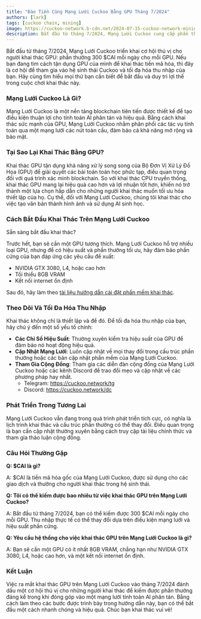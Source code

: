 ```yaml
---
title: "Đào Tiền Cùng Mạng Lưới Cuckoo Bằng GPU Tháng 7/2024"
authors: [lark]
tags: [cuckoo chain, mining]
image: https://cuckoo-network.b-cdn.net/2024-07-15-cuckoo-network-mining-gpu-july-2024.webp
description: Bắt đầu từ tháng 7/2024, Mạng Lưới Cuckoo cung cấp phần thưởng 300 $CAI mỗi ngày cho mỗi GPU dành cho người khai thác. Tìm hiểu cách thiết lập nút khai thác của bạn và bắt đầu kiếm tiền ngay.
---
```


Bắt đầu từ tháng 7/2024, Mạng Lưới Cuckoo triển khai cơ hội thú vị cho người khai thác GPU: phần thưởng 300 $CAI mỗi ngày cho mỗi GPU. Nếu bạn đang tìm cách tận dụng GPU của mình để khai thác tiền mã hóa, thì đây là cơ hội để tham gia vào hệ sinh thái Cuckoo và tối đa hóa thu nhập của bạn. Hãy cùng tìm hiểu mọi thứ bạn cần biết để bắt đầu và duy trì lợi thế trong cuộc chơi khai thác này.

### Mạng Lưới Cuckoo Là Gì?

Mạng Lưới Cuckoo là một nền tảng blockchain tiên tiến được thiết kế để tạo điều kiện thuận lợi cho tính toán AI phân tán và hiệu quả. Bằng cách khai thác sức mạnh của GPU, Mạng Lưới Cuckoo nhằm phân phối các tác vụ tính toán qua một mạng lưới các nút toàn cầu, đảm bảo cả khả năng mở rộng và bảo mật.

### Tại Sao Lại Khai Thác Bằng GPU?

Khai thác GPU tận dụng khả năng xử lý song song của Bộ Đơn Vị Xử Lý Đồ Họa (GPU) để giải quyết các bài toán toán học phức tạp, điều quan trọng đối với quá trình xác minh blockchain. So với khai thác CPU truyền thống, khai thác GPU mang lại hiệu quả cao hơn và lợi nhuận tốt hơn, khiến nó trở thành một lựa chọn hấp dẫn cho những người khai thác muốn tối ưu hóa thiết lập của họ. Cụ thể, đối với Mạng Lưới Cuckoo, chúng tôi khai thác cho việc tạo văn bản thành hình ảnh và sử dụng AI sinh học.

### Cách Bắt Đầu Khai Thác Trên Mạng Lưới Cuckoo

Sẵn sàng bắt đầu khai thác?

Trước hết, bạn sẽ cần một GPU tương thích. Mạng Lưới Cuckoo hỗ trợ nhiều loại GPU, nhưng để có hiệu suất và phần thưởng tối ưu, hãy đảm bảo phần cứng của bạn đáp ứng các yêu cầu đề xuất:

- NVIDIA GTX 3080, L4, hoặc cao hơn
- Tối thiểu 8GB VRAM
- Kết nối internet ổn định

Sau đó, hãy làm theo [tài liệu hướng dẫn cài đặt phần mềm khai thác](/docs/Cuckoo%20AI/ai-node).

### Theo Dõi Và Tối Đa Hóa Thu Nhập

Khai thác không chỉ là thiết lập và để đó. Để tối đa hóa thu nhập của bạn, hãy chú ý đến một số yếu tố chính:

- **Các Chỉ Số Hiệu Suất**: Thường xuyên kiểm tra hiệu suất của GPU để đảm bảo nó hoạt động hiệu quả.
- **Cập Nhật Mạng Lưới**: Luôn cập nhật về mọi thay đổi trong cấu trúc phần thưởng hoặc các bản cập nhật phần mềm của Mạng Lưới Cuckoo.
- **Tham Gia Cộng Đồng**: Tham gia các diễn đàn cộng đồng của Mạng Lưới Cuckoo hoặc các kênh Discord để trao đổi mẹo và cập nhật về các phương pháp hay nhất.
  - Telegram: https://cuckoo.network/tg
  - Discord: https://cuckoo.network/dc

### Phát Triển Trong Tương Lai

Mạng Lưới Cuckoo vẫn đang trong quá trình phát triển tích cực, có nghĩa là lịch trình khai thác và cấu trúc phần thưởng có thể thay đổi. Điều quan trọng là bạn cần cập nhật thường xuyên bằng cách truy cập tài liệu chính thức và tham gia thảo luận cộng đồng.

### Câu Hỏi Thường Gặp

**Q: $CAI là gì?**

A: $CAI là tiền mã hóa gốc của Mạng Lưới Cuckoo, được sử dụng cho các giao dịch và thưởng cho người khai thác trong hệ sinh thái.

**Q: Tôi có thể kiếm được bao nhiêu từ việc khai thác GPU trên Mạng Lưới Cuckoo?**

A: Bắt đầu từ tháng 7/2024, bạn có thể kiếm được 300 $CAI mỗi ngày cho mỗi GPU. Thu nhập thực tế có thể thay đổi dựa trên điều kiện mạng lưới và hiệu suất phần cứng.

**Q: Yêu cầu hệ thống cho việc khai thác GPU trên Mạng Lưới Cuckoo là gì?**

A: Bạn sẽ cần một GPU có ít nhất 8GB VRAM, chẳng hạn như NVIDIA GTX 3080, L4, hoặc cao hơn, và một kết nối internet ổn định.

### Kết Luận

Việc ra mắt khai thác GPU trên Mạng Lưới Cuckoo vào tháng 7/2024 đánh dấu một cơ hội thú vị cho những người khai thác để kiếm được phần thưởng đáng kể trong khi đóng góp vào một mạng lưới tính toán AI phân tán. Bằng cách làm theo các bước được trình bày trong hướng dẫn này, bạn có thể bắt đầu một cách nhanh chóng và hiệu quả. Chúc bạn khai thác vui vẻ!
